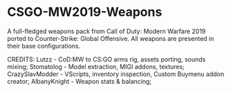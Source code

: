 # CSGO-MW2019-Weapons
A full-fledged weapons pack from Call of Duty: Modern Warfare 2019 ported to Counter-Strike: Global Offensive. All weapons are presented in their base configurations.

CREDITS:
Lutzz - CoD:MW to CS:GO arms rig, assets porting, sounds mixing;
Stomatolog - Model extraction, MIGI addons, textures;
CrazySlavModder - VScripts, inventory inspection, Custom Buymenu addon creator;
AlbanyKnight - Weapon stats & balancing;
